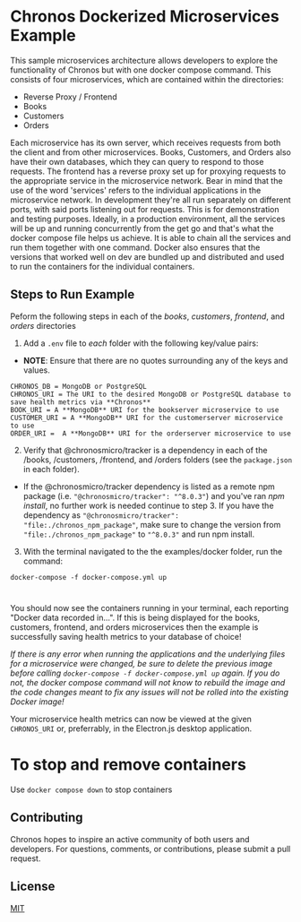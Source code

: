 # Chronos Dockerized Microservices Example

This sample microservices architecture allows developers to explore the functionality of Chronos but with one docker compose command. This consists of four microservices, which are contained within the directories:
- Reverse Proxy / Frontend
- Books
- Customers
- Orders

Each microservice has its own server, which receives requests from both the client and from other microservices. Books, Customers, and Orders also have their own databases, which they can query to respond to those requests.
The frontend has a reverse proxy set up for proxying requests to the appropriate service in the microservice network. Bear in mind that the use of the word 'services' refers to the individual applications in the microservice network. In development they're all run separately on different ports, with said ports listening out for requests. This is for demonstration and testing purposes. Ideally, in a production environment, all the services will be up and running concurrently from the get go and that's what the docker compose file helps us achieve. It is able to chain all the services and run them together with one command. Docker also ensures that the versions that worked well on dev are bundled up and distributed and used to run the containers for the individual containers.

## Steps to Run Example
Peform the following steps in each of the _books_, _customers_, _frontend_, and _orders_ directories

1. Add a `.env` file to *each* folder with the following key/value pairs: 
- **NOTE**: Ensure that there are no quotes surrounding any of the keys and values.

```
CHRONOS_DB = MongoDB or PostgreSQL
CHRONOS_URI = The URI to the desired MongoDB or PostgreSQL database to save health metrics via **Chronos**
BOOK_URI = A **MongoDB** URI for the bookserver microservice to use
CUSTOMER_URI = A **MongoDB** URI for the customerserver microservice to use
ORDER_URI =  A **MongoDB** URI for the orderserver microservice to use
```
2.  Verify that @chronosmicro/tracker is a dependency in each of the /books, /customers, /frontend, and /orders folders (see the `package.json` in each folder).

- If the @chronosmicro/tracker dependency is listed as a remote npm package (i.e. `"@chronosmicro/tracker": "^8.0.3"`) and you've ran *npm install*, no further work is needed continue to step 3. If you have the dependency as `"@chronosmicro/tracker": "file:./chronos_npm_package"`, make sure to change the version from `"file:./chronos_npm_package"` to `"^8.0.3"` and run npm install.

3. With the terminal navigated to the the examples/docker folder, run the command:
```
docker-compose -f docker-compose.yml up
```

# 

You should now see the containers running in your terminal, each reporting "Docker data recorded in...". If this is being displayed for the books, customers, frontend, and orders microservices then the example is successfully saving health metrics to your database of choice!

*If there is any error when running the applications and the underlying files for a microservice were changed, be sure to delete the previous image before calling `docker-compose -f docker-compose.yml up` again. If you do not, the docker compose command will not know to rebuild the image and the code changes meant to fix any issues will not be rolled into the existing Docker image!*

Your microservice health metrics can now be viewed at the given `CHRONOS_URI` or, preferrably, in the Electron.js desktop application.


# To stop and remove containers
Use `docker compose down` to stop containers


## Contributing
Chronos hopes to inspire an active community of both users and developers. For questions, comments, or contributions, please submit a pull request.
## License
[MIT](LICENSE)